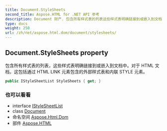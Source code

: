 ```yaml
---
title: Document.StyleSheets
second_title: Aspose.HTML for .NET API 参考
description: Document 财产. 包含所有样式表的列表这些样式表明确链接到或嵌入到文档中对于 HTML 文档这包括通过 HTML LINK 元素包含的外部样式表和内联 STYLE 元素
type: docs
weight: 250
url: /zh/net/aspose.html.dom/document/stylesheets/
---
```

## Document.StyleSheets property

包含所有样式表的列表，这些样式表明确链接到或嵌入到文档中。对于 HTML 文档，这包括通过 HTML LINK 元素包含的外部样式表和内联 STYLE 元素。

```csharp
public IStyleSheetList StyleSheets { get; }
```

### 也可以看看

* interface [IStyleSheetList](../../../aspose.html.dom.css/istylesheetlist/)
* class [Document](../)
* 命名空间 [Aspose.Html.Dom](../../document/)
* 部件 [Aspose.HTML](../../../)



